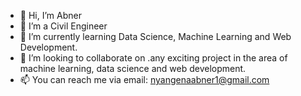 - 👋 Hi, I’m Abner
- 👀 I’m a Civil Engineer
- 🌱 I’m currently learning Data Science, Machine Learning and Web Development.
- 💞️ I’m looking to collaborate on .any exciting project in the area of machine learning, data science and web development.
- 📫 You can reach me via email: nyangenaabner1@gmail.com

<!---
Abner-NM/Abner-NM is a ✨ special ✨ repository because its `README.md` (this file) appears on your GitHub profile.
You can click the Preview link to take a look at your changes.
--->
